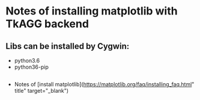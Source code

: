 # Notes of installing matplotlib with TkAGG backend

## Libs can be installed by Cygwin:

* python3.6
* python36-pip




## 
* Notes of [install matplotlib](https://matplotlib.org/faq/installing_faq.html" title" target="_blank")


